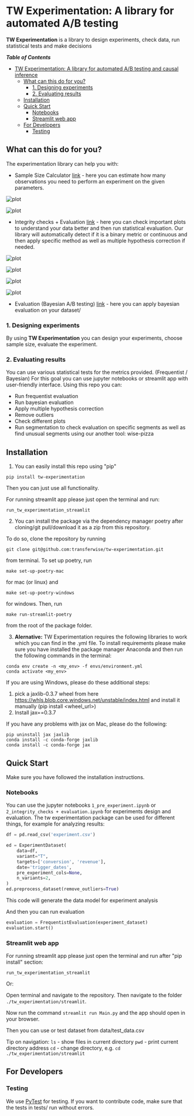 # TW Experimentation: A library for automated A/B testing


**TW Experimentation** is a library to design experiments, check data, run statistical tests and make decisions 

<summary><strong><em>Table of Contents</em></strong></summary>

- [TW Experimentation: A library for automated A/B testing and causal inference](#tw-experimentation-a-library-for-automated-ab-testing-and-causal-inference)
  - [What can this do for you?](#what-can-this-do-for-you)
    - [1. Designing experiments](#1-designing-experiments)
    - [2. Evaluating results](#2-evaluating-results)
  - [Installation](#installation)
  - [Quick Start](#quick-start)
    - [Notebooks](#notebooks)
    - [Streamlit web app](#streamlit-web-app)
  - [For Developers](#for-developers)
    - [Testing](#testing)

 ## What can this do for you?

The experimentation library can help you with:
- Sample Size Calculator  [link](https://github.com/transferwise/tw-experimentation/blob/main/notebooks/1_pre_experiment.ipynb) - here you can estimate how many observations you need to perform an experiment on the given parameters.

![plot](https://github.com/transferwise/tw-experimentation/blob/main/docs/images/sample_size_notebook_1.png?raw=True)

![plot](https://github.com/transferwise/tw-experimentation/blob/main/docs/images/sample_size_notebook_2.png?raw=True)

- Integrity checks + Evaluation [link](https://github.com/transferwise/tw-experimentation/blob/main/notebooks/2_integrity_checks%20%2B%20evaluation.ipynb) - here you can check important plots to understand your data better and then run statistical evaluation. Our library will automatically detect if it is a binary metric or continuous and then apply specific method as well as multiple hypothesis correction if needed.

![plot](https://github.com/transferwise/tw-experimentation/blob/main/docs/images/integrity_checks_notebook_1.png?raw=True)

![plot](https://github.com/transferwise/tw-experimentation/blob/main/docs/images/integrity_checks_notebook_2.png?raw=True)

![plot](https://github.com/transferwise/tw-experimentation/blob/main/docs/images/evaluation_notebook_1.png?raw=True)

![plot](https://github.com/transferwise/tw-experimentation/blob/main/docs/images/evaluation_notebook_2.png?raw=True)

- Evaluation (Bayesian A/B testing) [link](https://github.com/transferwise/tw-experimentation/blob/main/notebooks/2a_evaluation_bayesian.ipynb) - here you can apply bayesian evaluation on your dataset/

### 1. Designing experiments
By using **TW Experimentation** you can design your experiments, choose sample size, evaluate the experiment.


### 2. Evaluating results
You can use various statistical tests for the metrics provided. (Frequentist / Bayesian)
For this goal you can use jupyter notebooks or streamlit app with user-friendly interface.
Using this repo you can:
- Run frequentist evaluation
- Run bayesian evaluation
- Apply multiple hypothesis correction
- Remove outliers
- Check different plots
- Run segmentation to check evaluation on specific segments as well as find unusual segments using our another tool: wise-pizza


## Installation

1. You can easily install this repo using "pip"
```
pip install tw-experimentation
```

Then you can just use all functionality.

For running streamlit app please just open the terminal and run:
```
run_tw_experimentation_streamlit
```

2. You can install the package  via the dependency manager poetry after cloning/git pull/download it as a zip from this repository. 

To do so, clone the repository by running
```
git clone git@github.com:transferwise/tw-experimentation.git
```
from terminal.
To set up poetry, run 
```
make set-up-poetry-mac
```
for mac (or linux) and
```
make set-up-poetry-windows
```
for windows. 
Then, run 
```
make run-streamlit-poetry
``` 
from the root of the package folder. 

3. **Alernative:** TW Experimentation requires the following libraries to work which you can find in the .yml file. To install requirements please make sure you have installed the package manager Anaconda and then run the following commands in the terminal:

```
conda env create -n <my_env> -f envs/environment.yml
conda activate <my_env>
```

If you are using Windows, please do these additional steps:

1. pick a jaxlib-0.3.7 wheel from here https://whls.blob.core.windows.net/unstable/index.html and install it manually (pip install <wheel_url>)
2. Install jax==0.3.7

If you have any problems with jax on Mac, please do the following:
```
pip uninstall jax jaxlib
conda install -c conda-forge jaxlib
conda install -c conda-forge jax
```

## Quick Start

Make sure you have followed the installation instructions.

### Notebooks 
You can use the jupyter notebooks `1_pre_experiment.ipynb` or `2_integrity_checks + evaluation.ipynb` for experiments design and evaluation. 
The tw experimentation package can be used for different things, for example for analyzing results:

```Python
df = pd.read_csv('experiment.csv')

ed = ExperimentDataset(
    data=df,
    variant="T",
    targets=['conversion', 'revenue'],
    date='trigger_dates',
    pre_experiment_cols=None,
    n_variants=2,
)
ed.preprocess_dataset(remove_outliers=True)
```

This code will generate the data model for experiment analysis

And then you can run evaluation

```Python
evaluation = FrequentistEvaluation(experiment_dataset)
evaluation.start()
```

### Streamlit web app

For running streamlit app please just open the terminal and run after "pip install" section:
```
run_tw_experimentation_streamlit
```

Or:

Open terminal and navigate to the repository. 
Then navigate to the folder `./tw_experimentation/streamlit`.

Now run the command `streamlit run Main.py` and the app should open in your browser.

Then you can use or test dataset from data/test_data.csv

Tip on navigation:
`ls` - show files in current directory
`pwd` - print current directory address
`cd` - change directory, e.g. `cd ./tw_experimentation/streamlit`

## For Developers
### Testing
We use [PyTest](https://docs.pytest.org/) for testing. If you want to contribute code, make sure that the tests in tests/ run without errors.
